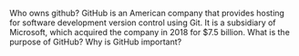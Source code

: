 Who owns github? GitHub is an American company that provides hosting for software development version control using Git. It is a subsidiary of Microsoft, which acquired the company in 2018 for $7.5 billion.
What is the purpose of GitHub?
Why is GitHub important?